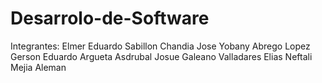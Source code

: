 # Desarrolo-de-Software
Integrantes: 
Elmer Eduardo Sabillon Chandia
Jose Yobany Abrego Lopez
Gerson Eduardo Argueta
Asdrubal Josue Galeano Valladares
Elias Neftali Mejia Aleman
